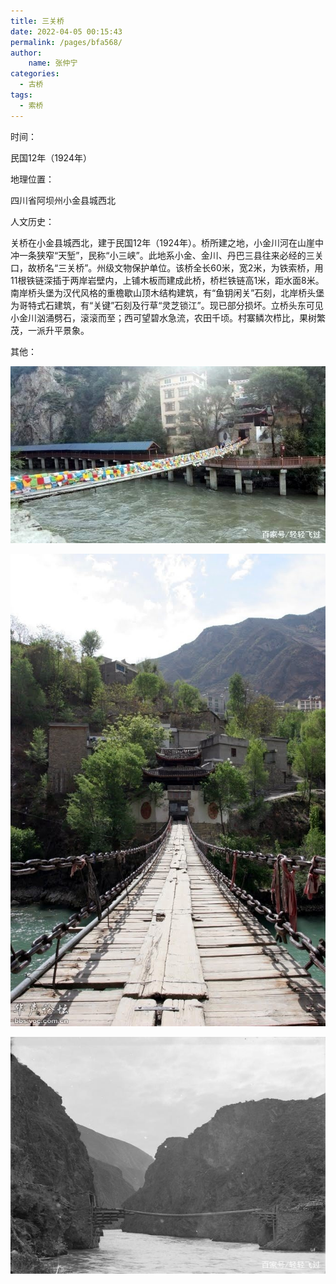 ```yaml
---
title: 三关桥
date: 2022-04-05 00:15:43
permalink: /pages/bfa568/
author:
    name: 张仲宁
categories:
  - 古桥
tags:
  - 索桥 
---
```

时间：

民国12年（1924年）

地理位置：

四川省阿坝州小金县城西北

人文历史：

关桥在小金县城西北，建于民国12年（1924年）。桥所建之地，小金川河在山崖中冲一条狭窄“天堑”，民称“小三峡”。此地系小金、金川、丹巴三县往来必经的三关口，故桥名“三关桥”。州级文物保护单位。该桥全长60米，宽2米，为铁索桥，用11根铁链深插于两岸岩壁内，上铺木板而建成此桥，桥栏铁链高1米，距水面8米。南岸桥头堡为汉代风格的重檐歇山顶木结构建筑，有“鱼钥闲关”石刻，北岸桥头堡为哥特式石建筑，有“关键”石刻及行草“灵芝锁江”。现已部分损坏。立桥头东可见小金川汹涌劈石，滚滚而至；西可望碧水急流，农田千顷。村寨鳞次栉比，果树繁茂，一派升平景象。

其他：

![三关桥](/img/photo/35.jpg)

![三关桥](/img/photo/36.jpg)

![三关桥](/img/photo/37.jpg)
